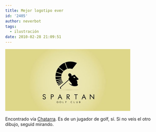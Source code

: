 ```yaml
---
title: Mejor logotipo ever
id: '2405'
author: neverbot
tags:
  - ilustración
date: 2010-02-28 21:09:51
---
```


![201002282108.jpg](./mejor-logotipo-ever/201002282108.jpg)

Encontrado vía [Chatarra](http://circuitry.tumblr.com/post/405431906/momento-mamada-al-disenador-no-ocurre-a-menudo). Es de un jugador de golf, sí. Si no veis el otro dibujo, seguid mirando.